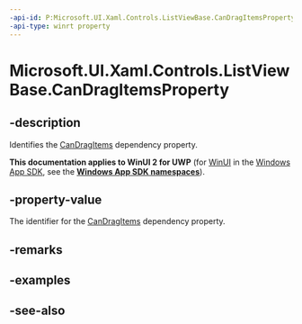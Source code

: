 ```yaml
---
-api-id: P:Microsoft.UI.Xaml.Controls.ListViewBase.CanDragItemsProperty
-api-type: winrt property
---
```


<!-- Property syntax
public Windows.UI.Xaml.DependencyProperty CanDragItemsProperty { get; }
-->

# Microsoft.UI.Xaml.Controls.ListViewBase.CanDragItemsProperty

## -description
Identifies the [CanDragItems](listviewbase_candragitems.md) dependency property.

**This documentation applies to WinUI 2 for UWP** (for [WinUI](/windows/apps/winui/winui3/) in the [Windows App SDK](/windows/apps/windows-app-sdk/), see the **[Windows App SDK namespaces](/windows/windows-app-sdk/api/winrt/)**).

## -property-value
The identifier for the [CanDragItems](listviewbase_candragitems.md) dependency property.

## -remarks

## -examples

## -see-also

